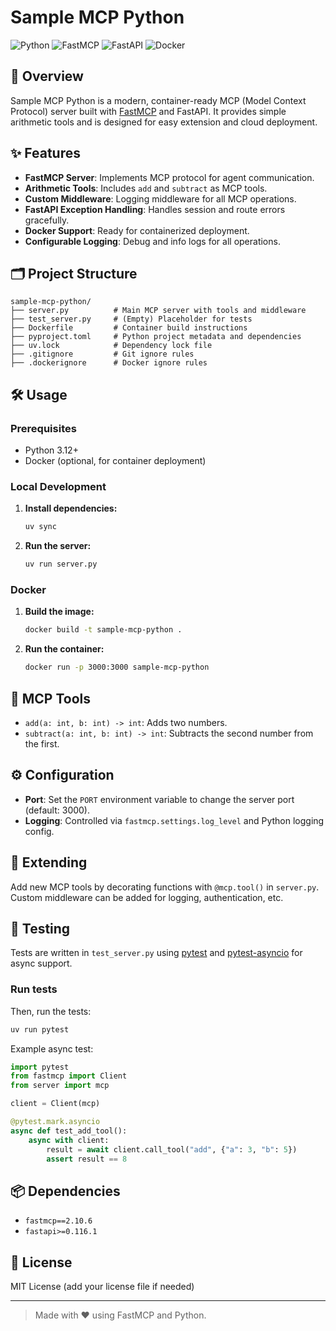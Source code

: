 # Sample MCP Python

![Python](https://img.shields.io/badge/python-3.12%2B-blue)
![FastMCP](https://img.shields.io/badge/FastMCP-2.10.6-brightgreen)
![FastAPI](https://img.shields.io/badge/FastAPI-0.116.1-brightgreen)
![Docker](https://img.shields.io/badge/docker-ready-blue)

## 🚀 Overview

Sample MCP Python is a modern, container-ready MCP (Model Context Protocol) server built with [FastMCP](https://gofastmcp.com/) and FastAPI. It provides simple arithmetic tools and is designed for easy extension and cloud deployment.

## ✨ Features

- **FastMCP Server**: Implements MCP protocol for agent communication.
- **Arithmetic Tools**: Includes `add` and `subtract` as MCP tools.
- **Custom Middleware**: Logging middleware for all MCP operations.
- **FastAPI Exception Handling**: Handles session and route errors gracefully.
- **Docker Support**: Ready for containerized deployment.
- **Configurable Logging**: Debug and info logs for all operations.

## 🗂️ Project Structure

```
sample-mcp-python/
├── server.py          # Main MCP server with tools and middleware
├── test_server.py     # (Empty) Placeholder for tests
├── Dockerfile         # Container build instructions
├── pyproject.toml     # Python project metadata and dependencies
├── uv.lock            # Dependency lock file
├── .gitignore         # Git ignore rules
├── .dockerignore      # Docker ignore rules
```

## 🛠️ Usage

### Prerequisites

- Python 3.12+
- Docker (optional, for container deployment)

### Local Development

1. **Install dependencies:**
   ```sh
   uv sync
   ```

2. **Run the server:**
   ```sh
   uv run server.py
   ```

### Docker

1. **Build the image:**
   ```sh
   docker build -t sample-mcp-python .
   ```

2. **Run the container:**
   ```sh
   docker run -p 3000:3000 sample-mcp-python
   ```

## 🧩 MCP Tools

- `add(a: int, b: int) -> int`: Adds two numbers.
- `subtract(a: int, b: int) -> int`: Subtracts the second number from the first.

## ⚙️ Configuration

- **Port**: Set the `PORT` environment variable to change the server port (default: 3000).
- **Logging**: Controlled via `fastmcp.settings.log_level` and Python logging config.

## 📝 Extending

Add new MCP tools by decorating functions with `@mcp.tool()` in `server.py`.  
Custom middleware can be added for logging, authentication, etc.


## 🧪 Testing

Tests are written in `test_server.py` using [pytest](https://pytest.org/) and [pytest-asyncio](https://github.com/pytest-dev/pytest-asyncio) for async support.

### Run tests

Then, run the tests:
```sh
uv run pytest
```

Example async test:
```python
import pytest
from fastmcp import Client
from server import mcp

client = Client(mcp)

@pytest.mark.asyncio
async def test_add_tool():
    async with client:
        result = await client.call_tool("add", {"a": 3, "b": 5})
        assert result == 8
```

## 📦 Dependencies

- `fastmcp==2.10.6`
- `fastapi>=0.116.1`

## 📄 License

MIT License (add your license file if needed)

---

> Made with ❤️ using FastMCP and Python.
